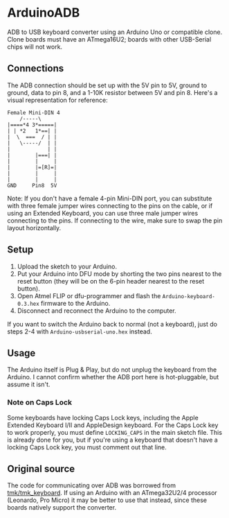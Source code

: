 # ArduinoADB
ADB to USB keyboard converter using an Arduino Uno or compatible clone. Clone boards must have an ATmega16U2; boards with other USB-Serial chips will not work.

## Connections
The ADB connection should be set up with the 5V pin to 5V, ground to ground, data to pin 8, and a 1-10K resistor between 5V and pin 8. Here's a visual representation for reference:
```
Female Mini-DIN 4
    /-----\
|====*4 3*=====|
| | *2   1*==| |
|  \  ===  / | |
|   \-----/  | |
|            | |
|        |===| |
|        |     |
|        |=[R]=|
|        |     |
|        |     |
GND     Pin8  5V
```
Note: If you don't have a female 4-pin Mini-DIN port, you can substitute with three female jumper wires connecting to the pins on the cable, or if using an Extended Keyboard, you can use three male jumper wires connecting to the pins. If connecting to the wire, make sure to swap the pin layout horizontally.

## Setup
1. Upload the sketch to your Arduino.
2. Put your Arduino into DFU mode by shorting the two pins nearest to the reset button (they will be on the 6-pin header nearest to the reset button).
3. Open Atmel FLIP or dfu-programmer and flash the `Arduino-keyboard-0.3.hex` firmware to the Arduino.
4. Disconnect and reconnect the Arduino to the computer.

If you want to switch the Arduino back to normal (not a keyboard), just do steps 2-4 with `Arduino-usbserial-uno.hex` instead.

## Usage
The Arduino itself is Plug & Play, but do not unplug the keyboard from the Arduino. I cannot confirm whether the ADB port here is hot-pluggable, but assume it isn't.

### Note on Caps Lock
Some keyboards have locking Caps Lock keys, including the Apple Extended Keyboard I/II and AppleDesign keyboard. For the Caps Lock key to work properly, you must define `LOCKING_CAPS` in the main sketch file. This is already done for you, but if you're using a keyboard that doesn't have a locking Caps Lock key, you must comment out that line.

## Original source
The code for communicating over ADB was borrowed from [tmk/tmk_keyboard](https://github.com/tmk/tmk_keyboard/blob/master/converter/adb_usb). If using an Arduino with an ATmega32U2/4 processor (Leonardo, Pro Micro) it may be better to use that instead, since these boards natively support the converter.
